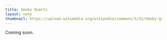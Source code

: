```yaml
---
title: Smoky Quartz
layout: note
thumbnail: https://upload.wikimedia.org/wikipedia/commons/3/32/Smoky-quartz-TUCQTZ09-03-arkenstone-irocks.png
---
```

Coming soon.

